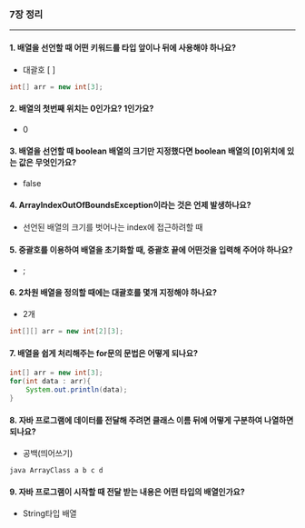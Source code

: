 ### 7장 정리

---

#### 1. 배열을 선언할 때 어떤 키워드를 타입 앞이나 뒤에 사용해야 하나요?

- 대괄호 [ ]
```java
int[] arr = new int[3];
```

#### 2. 배열의 첫번째 위치는 0인가요? 1인가요?

- 0

#### 3. 배열을 선언할 때 boolean 배열의 크기만 지정했다면 boolean 배열의 [0]위치에 있는 값은 무엇인가요?

- false

#### 4. ArrayIndexOutOfBoundsException이라는 것은 언제 발생하나요?

- 선언된 배열의 크기를 벗어나는 index에 접근하려할 때

#### 5. 중괄호를 이용하여 배열을 초기화할 때, 중괄호 끝에 어떤것을 입력해 주어야 하나요?

- ;

#### 6. 2차원 배열을 정의할 때에는 대괄호를 몇개 지정해야 하나요?

- 2개
```java
int[][] arr = new int[2][3];
```

#### 7. 배열을 쉽게 처리해주는 for문의 문법은 어떻게 되나요?
```java
int[] arr = new int[3];
for(int data : arr){
    System.out.println(data);
}
```

#### 8. 자바 프로그램에 데이터를 전달해 주려면 클래스 이름 뒤에 어떻게 구분하여 나열하면 되나요?

- 공백(띄어쓰기)
```
java ArrayClass a b c d
```

#### 9. 자바 프로그램이 시작할 때 전달 받는 내용은 어떤 타입의 배열인가요?

- String타입 배열